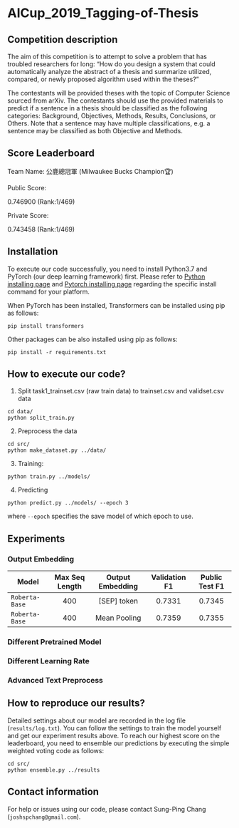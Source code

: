 # AICup_2019_Tagging-of-Thesis

## Competition description

The aim of this competition is to attempt to solve a problem that has troubled researchers for long: “How do you design a system that could automatically analyze the abstract of a thesis and summarize utilized, compared, or newly proposed algorithm used within the theses?”

The contestants will be provided theses with the topic of Computer Science sourced from arXiv. The contestants should use the provided materials to predict if a sentence in a thesis should be classified as the following categories: Background, Objectives, Methods, Results, Conclusions, or Others. Note that a sentence may have multiple classifications, e.g. a sentence may be classified as both Objective and Methods.

## Score Leaderboard
Team Name: 公鹿總冠軍 (Milwaukee Bucks Champion:trophy:)

Public Score:

0.746900 (Rank:1/469)

Private Score:

0.743458 (Rank:1/469)

## Installation

To execute our code successfully, you need to install Python3.7 and PyTorch (our deep learning framework) first. Please refer to [Python installing page](https://www.python.org/downloads/) and [Pytorch installing page](https://pytorch.org/get-started/locally/#start-locally) regarding the specific install command for your platform.

When PyTorch has been installed, Transformers can be installed using pip as follows:
```
pip install transformers
```

Other packages can be also installed using pip as follows:
```
pip install -r requirements.txt
```

## How to execute our code?

1. Split task1_trainset.csv (raw train data) to trainset.csv and validset.csv data
```
cd data/
python split_train.py
```

2. Preprocess the data
```
cd src/
python make_dataset.py ../data/
```

3. Training:
```
python train.py ../models/
```

4. Predicting
```
python predict.py ../models/ --epoch 3
```
where `--epoch` specifies the save model of which epoch to use.


## Experiments


### Output Embedding


Model |  Max Seq Length | Output Embedding  |  Validation F1 | Public Test F1 |
----- |:--------------: |:----------: | :-------------:| :-------------:|
`Roberta-Base`|   400  |[SEP] token |  0.7331 | 0.7345   | 
`Roberta-Base`|   400  | Mean Pooling |  0.7359 | 0.7355   | 

### Different Pretrained Model


### Different Learning Rate


### Advanced Text Preprocess



## How to reproduce our results?

Detailed settings about our model are recorded in the log file (`results/log.txt`). You can follow the settings to train the model yourself and get our experiment results above. To reach our highest score on the leaderboard, you need to ensemble our predictions by executing the simple weighted voting code as follows:

```
cd src/
python ensemble.py ../results
```

## Contact information

For help or issues using our code, please contact Sung-Ping Chang (`joshspchang@gmail.com`).
